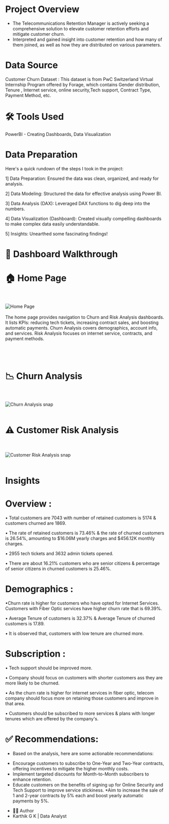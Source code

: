 # Project Overview
* The Telecommunications Retention Manager is actively seeking a comprehensive solution to elevate customer retention efforts and mitigate customer churn.
* Interpreted and gained insight into customer retention and how many of them joined, as well as how they are distributed on various parameters.
  
# Data Source
Customer Churn Dataset : This dataset is from PwC Switzerland Virtual Internship Program offered by Forage, which contains Gender distribution, Tenure , Internet service, online security,Tech support, Contract Type, Payment Method, etc.

# 🛠 Tools Used
PowerBI - Creating Dashboards, Data Visualization

# Data Preparation
Here's a quick rundown of the steps I took in the project:

1️] Data Preparation: Ensured the data was clean, organized, and ready for analysis.

2️] Data Modeling: Structured the data for effective analysis using Power BI.

3️] Data Analysis (DAX): Leveraged DAX functions to dig deep into the numbers.

4️] Data Visualization (Dashboard): Created visually compelling dashboards to make complex data easily understandable.

5️] Insights: Unearthed some fascinating findings!


# 💠 Dashboard Walkthrough
# 🏠 Home Page
<br><br>
![Home Page](https://github.com/user-attachments/assets/4679e1ae-b568-4cf1-823d-d339e3a8eb95)
<br><br>
The home page provides navigation to Churn and Risk Analysis dashboards. It lists KPIs: reducing tech tickets, increasing contract sales, and boosting automatic payments. Churn Analysis covers demographics, account info, and services. Risk Analysis focuses on internet service, contracts, and payment methods. 
<br><br>
<br><br>
# 📉 Churn Analysis
<br><br>
![Churn Analysis snap](https://github.com/user-attachments/assets/64dbca67-dd16-4010-be4a-bf48dc83ffb6)
<br><br>
# ⚠️ Customer Risk Analysis
<br><br>
![Customer Risk Analysis snap](https://github.com/user-attachments/assets/f0d548df-3168-4f5b-93f9-f3bade502350)
<br><br>
# Insights
#  Overview :

• Total customers are 7043 with number of retained customers is 5174 & customers churned are 1869.

• The rate of retained customers is 73.46% & the rate of churned customers is 26.54%, amounting to $16.06M yearly charges and $456.12K monthly charges.

• 2955 tech tickets and 3632 admin tickets opened.

• There are about 16.21% customers who are senior citizens & percentage of senior citizens in churned customers is 25.46%.

# Demographics :

•Churn rate is higher for customers who have opted for Internet Services. Customers with Fiber Optic services have higher churn rate that is 69.39%.

• Average Tenure of customers is 32.37% & Average Tenure of churned customers is 17.89.

• It is observed that, customers with low tenure are churned more.

# Subscription :

• Tech support should be improved more.

• Company should focus on customers with shorter customers ass they are more likely to be churned.

• As the churn rate is higher for internet services in fiber optic, telecom company should focus more on retaining those customers and improve in that area.

• Customers should be subscribed to more services & plans with longer tenures which are offered by the company's.

# ✅ Recommendations:
- Based on the analysis, here are some actionable recommendations:

* Encourage customers to subscribe to One-Year and Two-Year contracts, offering incentives to mitigate the higher monthly costs.
* Implement targeted discounts for Month-to-Month subscribers to enhance retention.
* Educate customers on the benefits of signing up for Online Security and Tech Support to improve service stickiness.
*Aim to increase the sale of 1 and 2-year contracts by 5% each and boost yearly automatic payments by 5%.



- 👨‍💻 Author
- Karthik G K | Data Analyst


